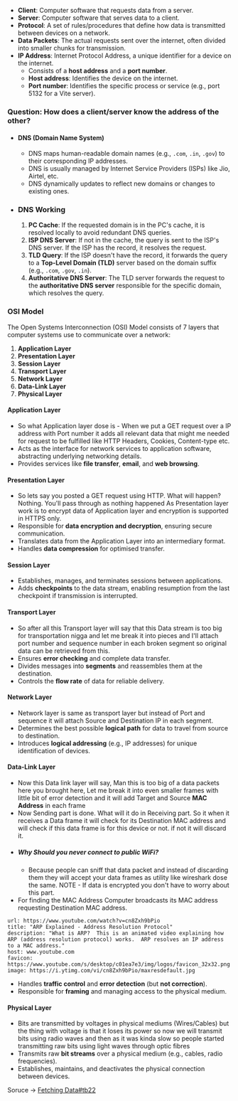 - **Client**: Computer software that requests data from a server.
- **Server**: Computer software that serves data to a client.
- **Protocol**: A set of rules/procedures that define how data is transmitted between devices on a network.
- **Data Packets**: The actual requests sent over the internet, often divided into smaller chunks for transmission.
- **IP Address**: Internet Protocol Address, a unique identifier for a device on the internet.
    - Consists of a **host address** and a **port number**.
    - **Host address**: Identifies the device on the internet.
    - **Port number**: Identifies the specific process or service (e.g., port 5132 for a Vite server).

### **Question: How does a client/server know the address of the other?**

- #### **DNS (Domain Name System)**
	- DNS maps human-readable domain names (e.g., `.com`, `.in`, `.gov`) to their corresponding IP addresses.
	- DNS is usually managed by Internet Service Providers (ISPs) like Jio, Airtel, etc.
	- DNS dynamically updates to reflect new domains or changes to existing ones.


- ### **DNS Working**
	1. **PC Cache**: If the requested domain is in the PC's cache, it is resolved locally to avoid redundant DNS queries.
	2. **ISP DNS Server**: If not in the cache, the query is sent to the ISP's DNS server. If the ISP has the record, it resolves the request.
	3. **TLD Query**: If the ISP doesn't have the record, it forwards the query to a **Top-Level Domain (TLD)** server based on the domain suffix (e.g., `.com`, `.gov`, `.in`).
	4. **Authoritative DNS Server**: The TLD server forwards the request to the **authoritative DNS server** responsible for the specific domain, which resolves the query.

### **OSI Model**

The Open Systems Interconnection (OSI) Model consists of 7 layers that computer systems use to communicate over a network:

1. **Application Layer**
2. **Presentation Layer**
3. **Session Layer**
4. **Transport Layer**
5. **Network Layer**
6. **Data-Link Layer**
7. **Physical Layer**

#### **Application Layer**
- So what Application layer dose is - When we put a GET request over a IP address with Port number it adds all relevant data that might me needed for request to be fulfilled like HTTP Headers, Cookies, Content-type etc.
- Acts as the interface for network services to application software, abstracting underlying networking details.
- Provides services like **file transfer**, **email**, and **web browsing**.

#### **Presentation Layer**
- So lets say you posted a GET request using HTTP. What will happen? Nothing. You'll pass through as nothing happened As Presentation layer work is to encrypt data of Application layer and encryption is supported in HTTPS only.
- Responsible for **data encryption and decryption**, ensuring secure communication.
- Translates data from the Application Layer into an intermediary format.
- Handles **data compression** for optimised transfer.

#### **Session Layer**
- Establishes, manages, and terminates sessions between applications.
- Adds **checkpoints** to the data stream, enabling resumption from the last checkpoint if transmission is interrupted.

#### **Transport Layer**
- So after all this Transport layer will say that this Data stream is too big for transportation nigga and let me break it into pieces and I'll attach port number and sequence number in each broken segment so original data can be retrieved from this.   
- Ensures **error checking** and complete data transfer.
- Divides messages into **segments** and reassembles them at the destination.
- Controls the **flow rate** of data for reliable delivery.

#### **Network Layer**
- Network layer is same as transport layer but instead of Port and sequence it will attach Source and Destination IP in each segment.
- Determines the best possible **logical path** for data to travel from source to destination.
- Introduces **logical addressing** (e.g., IP addresses) for unique identification of devices.

#### **Data-Link Layer**
- Now this Data link layer will say, Man this is too big of a data packets here you brought here, Let me break it into even smaller frames with little bit of error detection and it will add Target and Source **MAC Address** in each frame 
- Now Sending part is done. What will it do in Receiving part. So it when it receives a Data frame it will check for its Destination MAC address and will check if this data frame is for this device or not. if not it will discard it.
- ##### Why Should you never connect to public WiFi?
	- Because people can sniff that data packet and instead of discarding them they will accept your data frames as utility like wireshark dose the same. NOTE - If data is encrypted you don't have to worry about this part.
- For finding the MAC Address Computer broadcasts its MAC address requesting Destination MAC address.

```cardlink
url: https://www.youtube.com/watch?v=cn8Zxh9bPio
title: "ARP Explained - Address Resolution Protocol"
description: "What is ARP?  This is an animated video explaining how ARP (address resolution protocol) works.  ARP resolves an IP address to a MAC address."
host: www.youtube.com
favicon: https://www.youtube.com/s/desktop/c01ea7e3/img/logos/favicon_32x32.png
image: https://i.ytimg.com/vi/cn8Zxh9bPio/maxresdefault.jpg
```

- Handles **traffic control** and **error detection** (but **not correction**).
- Responsible for **framing** and managing access to the physical medium.

#### **Physical Layer**
- Bits are transmitted by voltages in physical mediums (Wires/Cables) but the thing with voltage is that it loses its power so now we will transmit bits using radio waves and then as it was kinda slow so people started transmitting raw bits using light waves through optic fibres 
- Transmits raw **bit streams** over a physical medium (e.g., cables, radio frequencies).
- Establishes, maintains, and deactivates the physical connection between devices.


Soruce -> [Fetching Data#tb22](https://www.youtube.com/watch?v=7IS7gigunyI)
